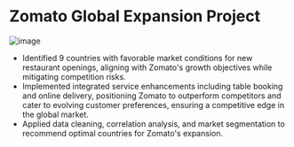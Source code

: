 # Zomato Global Expansion Project
![image](https://github.com/SreejithRamakrishnan/Zomato-Global-Expansion-Project/assets/160201399/f0933d2b-587a-416e-a9df-6c0947745c70)

- Identified 9 countries with favorable market conditions for new restaurant openings, aligning with Zomato's growth objectives while mitigating competition risks.
- Implemented integrated service enhancements including table booking and online delivery, positioning Zomato to outperform competitors and cater to evolving customer preferences, ensuring a competitive edge in the global market.
- Applied data cleaning, correlation analysis, and market segmentation to recommend optimal countries for Zomato's expansion.

